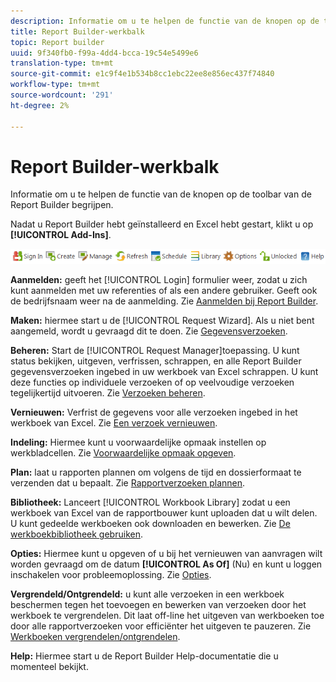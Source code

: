 ```yaml
---
description: Informatie om u te helpen de functie van de knopen op de toolbar van de Report Builder begrijpen.
title: Report Builder-werkbalk
topic: Report builder
uuid: 9f340fb0-f99a-4dd4-bcca-19c54e5499e6
translation-type: tm+mt
source-git-commit: e1c9f4e1b534b8cc1ebc22ee8e856ec437f74840
workflow-type: tm+mt
source-wordcount: '291'
ht-degree: 2%

---
```



# Report Builder-werkbalk

Informatie om u te helpen de functie van de knopen op de toolbar van de Report Builder begrijpen.

Nadat u Report Builder hebt geïnstalleerd en Excel hebt gestart, klikt u op **[!UICONTROL Add-Ins]**.

![](assets/report_builder_toolbar.png)

**Aanmelden:** geeft het  [!UICONTROL Login] formulier weer, zodat u zich kunt aanmelden met uw referenties of als een andere gebruiker. Geeft ook de bedrijfsnaam weer na de aanmelding. Zie [Aanmelden bij Report Builder](/help/analyze/report-builder/setup/login.md).

**Maken:** hiermee start u de  [!UICONTROL Request Wizard]. Als u niet bent aangemeld, wordt u gevraagd dit te doen. Zie [Gegevensverzoeken](/help/analyze/report-builder/data-requests/data-requests.md).

**Beheren:** Start de  [!UICONTROL Request Manager]toepassing. U kunt status bekijken, uitgeven, verfrissen, schrappen, en alle Report Builder gegevensverzoeken ingebed in uw werkboek van Excel schrappen. U kunt deze functies op individuele verzoeken of op veelvoudige verzoeken tegelijkertijd uitvoeren. Zie [Verzoeken beheren](/help/analyze/report-builder/manage-requests/r-arb-manage-requests.md).

**Vernieuwen:** Verfrist de gegevens voor alle verzoeken ingebed in het werkboek van Excel. Zie [Een verzoek vernieuwen](/help/analyze/report-builder/manage-requests/t-refresh-a-request.md).

**Indeling:** Hiermee kunt u voorwaardelijke opmaak instellen op werkbladcellen. Zie [Voorwaardelijke opmaak opgeven](/help/analyze/report-builder/manage-requests/specify-conditional-formatting.md).

**Plan:** laat u rapporten plannen om volgens de tijd en dossierformaat te verzenden dat u bepaalt. Zie [Rapportverzoeken plannen](/help/analyze/report-builder/schedule-report-requests.md).

**Bibliotheek:** Lanceert  [!UICONTROL Workbook Library] zodat u een werkboek van Excel van de rapportbouwer kunt uploaden dat u wilt delen. U kunt gedeelde werkboeken ook downloaden en bewerken. Zie [De werkboekbibliotheek gebruiken](/help/analyze/report-builder/workbook-library/t-upload-a-workbook.md).

**Opties:** Hiermee kunt u opgeven of u bij het vernieuwen van aanvragen wilt worden gevraagd om de datum  **[!UICONTROL As Of]** (Nu) en kunt u loggen inschakelen voor probleemoplossing. Zie [Opties](/help/analyze/report-builder/options.md).

**Vergrendeld/Ontgrendeld:** u kunt alle verzoeken in een werkboek beschermen tegen het toevoegen en bewerken van verzoeken door het werkboek te vergrendelen. Dit laat off-line het uitgeven van werkboeken toe door alle rapportverzoeken voor efficiënter het uitgeven te pauzeren. Zie [Werkboeken vergrendelen/ontgrendelen](/help/analyze/report-builder/workbook-library/protect-wb.md).

**Help:** Hiermee start u de Report Builder Help-documentatie die u momenteel bekijkt.
